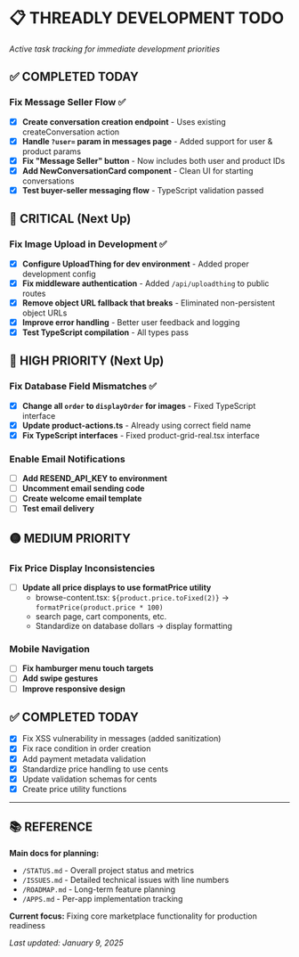 # 📋 THREADLY DEVELOPMENT TODO

*Active task tracking for immediate development priorities*

## ✅ COMPLETED TODAY

### Fix Message Seller Flow ✅
- [x] **Create conversation creation endpoint** - Uses existing createConversation action
- [x] **Handle `?user=` param in messages page** - Added support for user & product params
- [x] **Fix "Message Seller" button** - Now includes both user and product IDs
- [x] **Add NewConversationCard component** - Clean UI for starting conversations
- [x] **Test buyer-seller messaging flow** - TypeScript validation passed

## 🚨 CRITICAL (Next Up)

### Fix Image Upload in Development ✅
- [x] **Configure UploadThing for dev environment** - Added proper development config
- [x] **Fix middleware authentication** - Added `/api/uploadthing` to public routes  
- [x] **Remove object URL fallback that breaks** - Eliminated non-persistent object URLs
- [x] **Improve error handling** - Better user feedback and logging
- [x] **Test TypeScript compilation** - All types pass

## 🔴 HIGH PRIORITY (Next Up)

### Fix Database Field Mismatches ✅
- [x] **Change all `order` to `displayOrder` for images** - Fixed TypeScript interface
- [x] **Update product-actions.ts** - Already using correct field name  
- [x] **Fix TypeScript interfaces** - Fixed product-grid-real.tsx interface

### Enable Email Notifications
- [ ] **Add RESEND_API_KEY to environment**
- [ ] **Uncomment email sending code**
- [ ] **Create welcome email template**
- [ ] **Test email delivery**

## 🟡 MEDIUM PRIORITY

### Fix Price Display Inconsistencies
- [ ] **Update all price displays to use formatPrice utility**
  - browse-content.tsx: `${product.price.toFixed(2)}` → `formatPrice(product.price * 100)`
  - search page, cart components, etc.
  - Standardize on database dollars → display formatting

### Mobile Navigation
- [ ] **Fix hamburger menu touch targets**
- [ ] **Add swipe gestures**
- [ ] **Improve responsive design**

## ✅ COMPLETED TODAY

- [x] Fix XSS vulnerability in messages (added sanitization)
- [x] Fix race condition in order creation 
- [x] Add payment metadata validation
- [x] Standardize price handling to use cents
- [x] Update validation schemas for cents
- [x] Create price utility functions

---

## 📚 REFERENCE

**Main docs for planning:**
- `/STATUS.md` - Overall project status and metrics
- `/ISSUES.md` - Detailed technical issues with line numbers  
- `/ROADMAP.md` - Long-term feature planning
- `/APPS.md` - Per-app implementation tracking

**Current focus:** Fixing core marketplace functionality for production readiness

*Last updated: January 9, 2025*